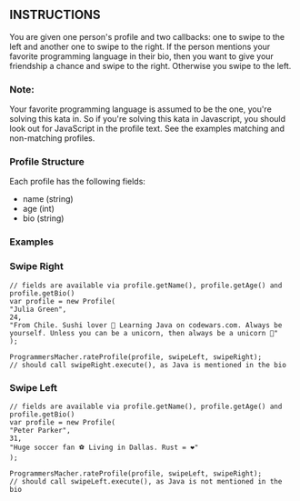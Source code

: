 ## INSTRUCTIONS

You are given one person's profile and two callbacks: one to swipe to the left and another one to swipe to the right. If the person mentions your favorite programming language in their bio, then you want to give your friendship a chance and swipe to the right. Otherwise you swipe to the left.

### Note: 
Your favorite programming language is assumed to be the one, you're solving this kata in. So if you're solving this kata in Javascript, you should look out for JavaScript in the profile text. See the examples matching and non-matching profiles.

### Profile Structure
Each profile has the following fields:

- name (string)
- age (int)
- bio (string)

### Examples
### Swipe Right
```
// fields are available via profile.getName(), profile.getAge() and profile.getBio()
var profile = new Profile(
"Julia Green",
24,
"From Chile. Sushi lover 🍣 Learning Java on codewars.com. Always be yourself. Unless you can be a unicorn, then always be a unicorn 🦄"
);

ProgrammersMacher.rateProfile(profile, swipeLeft, swipeRight);
// should call swipeRight.execute(), as Java is mentioned in the bio
```
### Swipe Left
```
// fields are available via profile.getName(), profile.getAge() and profile.getBio()
var profile = new Profile(
"Peter Parker",
31,
"Huge soccer fan ⚽️ Living in Dallas. Rust = ❤️"
);

ProgrammersMacher.rateProfile(profile, swipeLeft, swipeRight);
// should call swipeLeft.execute(), as Java is not mentioned in the bio
```